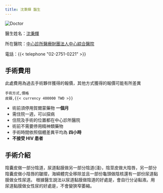 ```yaml
---
title: 沈秉輝 醫生
---
```


![Doctor](https://clinic.org.tw/attachments/img/doc/000/00/01/51874400.png)

醫生姓名：[沈秉輝](https://clinic.org.tw/doc/109)

所在醫院：[中心診所醫療財團法人中心綜合醫院](https://goo.gl/maps/myGUxFfxN5coY5En7)

電話：{{< telephone "02-2751-0221" >}}

## 手術費用

此處費用為過去手術夥伴獲得的報價，其他方式獲得的報價可能有所差異

```csv
手術方式,價格
皮瓣,{{< currency 400000 TWD >}}
```

- 術前須停用賀爾蒙藥物 **一個月**
- 需住院一週，可以探病
- 住院及手術的位置都在中心診所醫院
- 術前不需要停用精神類藥物
- 手術時間依照個體差異平均為 **四小時**
- **不接受 HIV 患者**

## 手術介紹

陰囊皮做一部分陰道，尿道黏膜做另一部分陰道(淺)，陰莖皮做大陰唇，另一部分陰囊皮做小陰唇的皺摺，海綿體完全移除並且一部份龜頭做陰核還有一部份尿道黏膜做女性尿道。
根據醫生說法以尿道黏膜做陰道的好處是，會自行分泌黏液。用尿道黏膜做女性尿的好處是，不會變狹窄萎縮。
